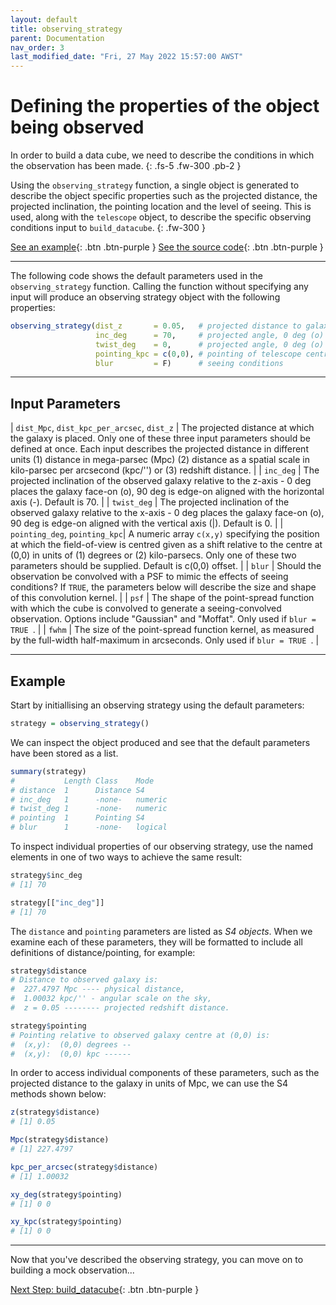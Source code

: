 ```yaml
---
layout: default
title: observing_strategy
parent: Documentation
nav_order: 3
last_modified_date: "Fri, 27 May 2022 15:57:00 AWST"
---
```


# Defining the properties of the object being observed

In order to build a data cube, we need to describe the conditions in which the observation has been made. 
{: .fs-5 .fw-300 .pb-2 }

Using the ``observing_strategy`` function, a single object is generated to describe the object specific properties such as the projected distance, the projected inclination, the pointing location and the level of seeing. This is used, along with the `telescope` object, to describe the specific observing conditions input to `build_datacube`. 
{: .fw-300 }

[See an example](#example){: .btn .btn-purple }
[See the source code](https://github.com/kateharborne/SimSpin/blob/d020398fb66274443bb2f70ea1fdd8346c4476ae/R/observing_strategy.R#L56){: .btn .btn-purple }

---

The following code shows the default parameters used in the `observing_strategy` function. Calling the function without specifying any input will produce an observing strategy object with the following properties:

```R
observing_strategy(dist_z       = 0.05,   # projected distance to galaxy model
                   inc_deg      = 70,     # projected angle, 0 deg (o) face on, 90 deg (-) edge on
                   twist_deg    = 0,      # projected angle, 0 deg (o) face on, 90 deg (|) edge on 
                   pointing_kpc = c(0,0), # pointing of telescope centre relative to galaxy centre
                   blur         = F)      # seeing conditions
```

---

## Input Parameters

| `dist_Mpc`, `dist_kpc_per_arcsec`, `dist_z` | The projected distance at which the galaxy is placed. Only one of these three input parameters should be defined at once. Each input describes the projected distance in different units (1) distance in mega-parsec (Mpc) (2) distance as a spatial scale in kilo-parsec per arcsecond (kpc/'') or (3) redshift distance.  |
| `inc_deg`  | The projected inclination of the observed galaxy relative to the z-axis - 0 deg places the galaxy face-on (o), 90 deg is edge-on aligned with the horizontal axis (-). Default is 70. |
| `twist_deg` | The projected inclination of the observed galaxy relative to the x-axis - 0 deg places the galaxy face-on (o), 90 deg is edge-on aligned with the vertical axis (\|). Default is 0.   |
| `pointing_deg`, `pointing_kpc`|  A numeric array `c(x,y)` specifying the position at which the field-of-view is centred given as a shift relative to the centre at (0,0) in units of (1) degrees or (2) kilo-parsecs. Only one of these two parameters should be supplied. Default is c(0,0) offset. |
| `blur` | Should the observation be convolved with a PSF to mimic the effects of seeing conditions? If `TRUE`, the parameters below will describe the size and shape of this convolution kernel. |
| `psf` | The shape of the point-spread function with which the cube is convolved to generate a seeing-convolved observation. Options include "Gaussian" and "Moffat". Only used if `blur = TRUE `. |
| `fwhm` | The size of the point-spread function kernel, as measured by the full-width half-maximum in arcseconds. Only used if `blur = TRUE `. |

---

## Example

Start by initiallising an observing strategy using the default parameters:

```R
strategy = observing_strategy()
```

We can inspect the object produced and see that the default parameters have been stored as a list.

```R
summary(strategy)
#           Length Class    Mode   
# distance  1      Distance S4     
# inc_deg   1      -none-   numeric
# twist_deg 1      -none-   numeric
# pointing  1      Pointing S4     
# blur      1      -none-   logical
``` 

To inspect individual properties of our observing strategy, use the named elements in one of two ways to achieve the same result:

```R
strategy$inc_deg
# [1] 70

strategy[["inc_deg"]]
# [1] 70
```

The `distance` and `pointing` parameters are listed as *S4 objects*. When we examine each of these parameters, they will be formatted to include all definitions of distance/pointing, for example:

```R
strategy$distance
# Distance to observed galaxy is:
#  227.4797 Mpc ---- physical distance,
#  1.00032 kpc/'' - angular scale on the sky,
#  z = 0.05 -------- projected redshift distance.

strategy$pointing
# Pointing relative to observed galaxy centre at (0,0) is:
#  (x,y):  (0,0) degrees -- 
#  (x,y):  (0,0) kpc ------ 

```

In order to access individual components of these parameters, such as the projected distance to the galaxy in units of Mpc, we can use the S4 methods shown below:

```R
z(strategy$distance)
# [1] 0.05

Mpc(strategy$distance)
# [1] 227.4797

kpc_per_arcsec(strategy$distance)
# [1] 1.00032

xy_deg(strategy$pointing)
# [1] 0 0

xy_kpc(strategy$pointing)
# [1] 0 0

```

---

Now that you've described the observing strategy, you can move on to building a mock observation...

[Next Step: build_datacube](build_datacube.markdown){: .btn .btn-purple }